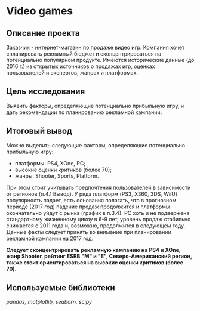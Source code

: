 # Video games
## Описание проекта

Заказчик - интернет-магазин по продаже видео игр. Компания хочет спланировать рекламный бюджет и сконцентрироваться на потенциально популярном продукте. Имеются исторические данные (до 2016 г.) из открытых источников о продажах игр, оценках пользователей и экспертов, жанрах и платформах. 

## Цель исследования
Выявить факторы, определяющие потенциально прибыльную игру, и дать рекомендации по планированию рекламной кампании.

## Итоговый вывод 
Можно выделить следующие факторы, определяющие потенциально прибыльную игру:
- платформы: PS4, XOne, PC;
- высокие оценки критиков (более 70);
- жанры: Shooter, Sports, Platform.

При этом стоит учитывать предпочтения пользователей в зависимости от регионов (п.4.1 Вывод). У ряда платформ (PS3, X360, 3DS, WiiU) популярность падает, есть основания полагать, что в прогнозном периоде (2017 год) падение продаж продолжится и платформы окончательно уйдут с рынка (график в п.3.4). PC хоть и не подвержена стандартному жизненному циклу в 6-9 лет, уровень продаж стабильно снижается с 2011 года и, возможно, продолжится в следующем году. Данные факты следует принять во внимание при планировании рекламной кампании на 2017 год.

**Следует сконцентрировать рекламную кампанию на PS4 и XOne, жанр Shooter, рейтинг ESRB "M" и "E", Северо-Американский регион, также стоит ориентироваться на высокие оценки критиков (более 70).**

## Используемые библиотеки
*pandas, matplotlib, seaborn, scipy*
